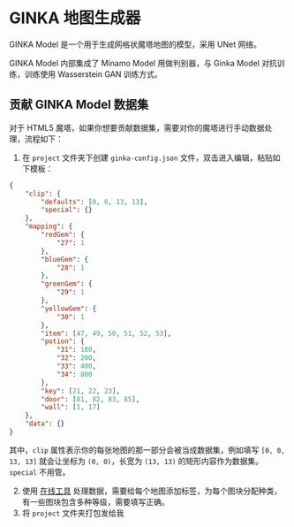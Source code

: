 # GINKA 地图生成器

GINKA Model 是一个用于生成网格状魔塔地图的模型，采用 UNet 网络。

GINKA Model 内部集成了 Minamo Model 用做判别器，与 Ginka Model 对抗训练，训练使用 Wasserstein GAN 训练方式。

## 贡献 GINKA Model 数据集

对于 HTML5 魔塔，如果你想要贡献数据集，需要对你的魔塔进行手动数据处理，流程如下：

1. 在 `project` 文件夹下创建 `ginka-config.json` 文件，双击进入编辑，粘贴如下模板：

```json
{
    "clip": {
        "defaults": [0, 0, 13, 13],
        "special": {}
    },
    "mapping": {
        "redGem": {
            "27": 1
        },
        "blueGem": {
            "28": 1
        },
        "greenGem": {
            "29": 1
        },
        "yellowGem": {
            "30": 1
        },
        "item": [47, 49, 50, 51, 52, 53],
        "potion": {
            "31": 100,
            "32": 200,
            "33": 400,
            "34": 800
        },
        "key": [21, 22, 23],
        "door": [81, 82, 83, 85],
        "wall": [1, 17]
    },
    "data": {}
}
```

其中，`clip` 属性表示你的每张地图的那一部分会被当成数据集，例如填写 `[0, 0, 13, 13]` 就会让坐标为 `(0, 0)`，长宽为 `(13, 13)` 的矩形内容作为数据集。`special` 不用管。

2. 使用 [在线工具](https://unanmed.github.io/ginka-process) 处理数据，需要给每个地图添加标签，为每个图块分配种类，有一些图块包含多种等级，需要填写正确。
3. 将 `project` 文件夹打包发给我
